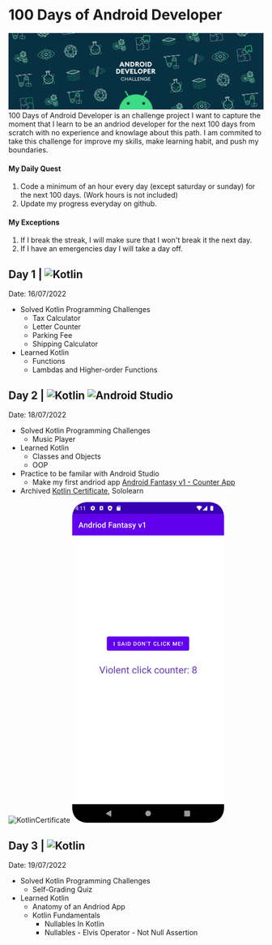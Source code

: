 # 100 Days of Android Developer 
![Cover](/Pictures/cover.gif "Cover")
100 Days of Android Developer is an challenge project I want to capture the moment that I learn to be an andriod developer for the next 100 days from scratch with no experience and knowlage about this path. I am commited to take this challenge for improve my skills, make learning habit, and push my boundaries.

#### My Daily Quest
1. Code a minimum of an hour every day (except saturday or sunday) for the next 100 days. (Work hours is not included)
2. Update my progress everyday on github.
#### My Exceptions
1. If I break the streak, I will make sure that I won't break it the next day.
2. If I have an emergencies day I will take a day off.
## Day 1 | <img alt="Kotlin" src="https://img.shields.io/badge/Kotlin-B125EA?logo=kotlin&logoColor=white&style=flat" />
Date: 16/07/2022
- Solved Kotlin Programming Challenges
  - Tax Calculator
  - Letter Counter
  - Parking Fee
  - Shipping Calculator
- Learned Kotlin
  - Functions
  - Lambdas and Higher-order Functions
## Day 2 | <img alt="Kotlin" src="https://img.shields.io/badge/Kotlin-B125EA?logo=kotlin&logoColor=white&style=flat" /> <img alt="Android Studio" src="https://img.shields.io/badge/Android Studio-a4c639?logo=androidstudio&logoColor=white&style=flat" /> 
Date: 18/07/2022
- Solved Kotlin Programming Challenges
  - Music Player
- Learned Kotlin
  - Classes and Objects
  - OOP
- Practice to be familar with Android Studio
  - Make my first andriod app <a href="https://github.com/natersland/Andriod-Fantasy-V1---Counter-App.git">Android Fantasy v1 - Counter App</a>
- Archived <a href="https://www.sololearn.com/certificates/course/en/18122496/1160/landscape/png">Kotlin Certificate</a>, Sololearn
<img src="https://www.sololearn.com/certificates/course/en/18122496/1160/landscape/png" alt="KotlinCertificate"/>
<img src="./Pictures/andriod-fantasyv1.png" alt="previewImg" width="300"/ display="inline">


## Day 3 | <img alt="Kotlin" src="https://img.shields.io/badge/Kotlin-B125EA?logo=kotlin&logoColor=white&style=flat" /> 
Date: 19/07/2022
- Solved Kotlin Programming Challenges
  - Self-Grading Quiz
- Learned Kotlin
  - Anatomy of an Andriod App
  - Kotlin Fundamentals
    - Nullables In Kotlin
    - Nullables - Elvis Operator - Not Null Assertion
